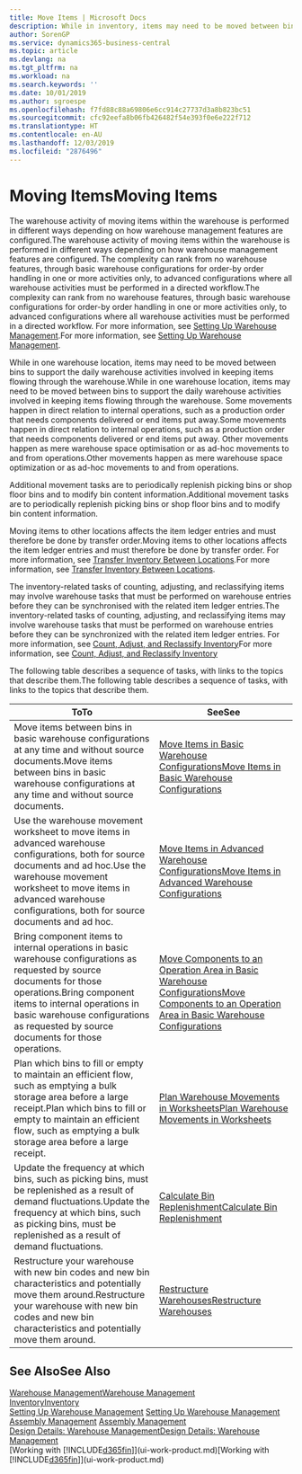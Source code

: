 ```yaml
---
title: Move Items | Microsoft Docs
description: While in inventory, items may need to be moved between bins to support the daily warehouse activities involved in keeping items flowing through the warehouse. Some movements happen in direct relation to internal operations, such as a production order that needs components delivered or end items put away. Other movements happen as mere warehouse space optimisation or as ad-hoc movements to and from operations.
author: SorenGP
ms.service: dynamics365-business-central
ms.topic: article
ms.devlang: na
ms.tgt_pltfrm: na
ms.workload: na
ms.search.keywords: ''
ms.date: 10/01/2019
ms.author: sgroespe
ms.openlocfilehash: f7fd88c88a69806e6cc914c27737d3a8b823bc51
ms.sourcegitcommit: cfc92eefa8b06fb426482f54e393f0e6e222f712
ms.translationtype: HT
ms.contentlocale: en-AU
ms.lasthandoff: 12/03/2019
ms.locfileid: "2876496"
---
```

# <a name="moving-items"></a><span data-ttu-id="05f16-105">Moving Items</span><span class="sxs-lookup"><span data-stu-id="05f16-105">Moving Items</span></span>
<span data-ttu-id="05f16-106">The warehouse activity of moving items within the warehouse is performed in different ways depending on how warehouse management features are configured.</span><span class="sxs-lookup"><span data-stu-id="05f16-106">The warehouse activity of moving items within the warehouse is performed in different ways depending on how warehouse management features are configured.</span></span> <span data-ttu-id="05f16-107">The complexity can rank from no warehouse features, through basic warehouse configurations for order-by order handling in one or more activities only, to advanced configurations where all warehouse activities must be performed in a directed workflow.</span><span class="sxs-lookup"><span data-stu-id="05f16-107">The complexity can rank from no warehouse features, through basic warehouse configurations for order-by order handling in one or more activities only, to advanced configurations where all warehouse activities must be performed in a directed workflow.</span></span> <span data-ttu-id="05f16-108">For more information, see [Setting Up Warehouse Management](warehouse-setup-warehouse.md).</span><span class="sxs-lookup"><span data-stu-id="05f16-108">For more information, see [Setting Up Warehouse Management](warehouse-setup-warehouse.md).</span></span>

<span data-ttu-id="05f16-109">While in one warehouse location, items may need to be moved between bins to support the daily warehouse activities involved in keeping items flowing through the warehouse.</span><span class="sxs-lookup"><span data-stu-id="05f16-109">While in one warehouse location, items may need to be moved between bins to support the daily warehouse activities involved in keeping items flowing through the warehouse.</span></span> <span data-ttu-id="05f16-110">Some movements happen in direct relation to internal operations, such as a production order that needs components delivered or end items put away.</span><span class="sxs-lookup"><span data-stu-id="05f16-110">Some movements happen in direct relation to internal operations, such as a production order that needs components delivered or end items put away.</span></span> <span data-ttu-id="05f16-111">Other movements happen as mere warehouse space optimisation or as ad-hoc movements to and from operations.</span><span class="sxs-lookup"><span data-stu-id="05f16-111">Other movements happen as mere warehouse space optimization or as ad-hoc movements to and from operations.</span></span>

<span data-ttu-id="05f16-112">Additional movement tasks are to periodically replenish picking bins or shop floor bins and to modify bin content information.</span><span class="sxs-lookup"><span data-stu-id="05f16-112">Additional movement tasks are to periodically replenish picking bins or shop floor bins and to modify bin content information.</span></span>

<span data-ttu-id="05f16-113">Moving items to other locations affects the item ledger entries and must therefore be done by transfer order.</span><span class="sxs-lookup"><span data-stu-id="05f16-113">Moving items to other locations affects the item ledger entries and must therefore be done by transfer order.</span></span> <span data-ttu-id="05f16-114">For more information, see [Transfer Inventory Between Locations](inventory-how-transfer-between-locations.md).</span><span class="sxs-lookup"><span data-stu-id="05f16-114">For more information, see [Transfer Inventory Between Locations](inventory-how-transfer-between-locations.md).</span></span>  

<span data-ttu-id="05f16-115">The inventory-related tasks of counting, adjusting, and reclassifying items may involve warehouse tasks that must be performed on warehouse entries before they can be synchronised with the related item ledger entries.</span><span class="sxs-lookup"><span data-stu-id="05f16-115">The inventory-related tasks of counting, adjusting, and reclassifying items may involve warehouse tasks that must be performed on warehouse entries before they can be synchronized with the related item ledger entries.</span></span> <span data-ttu-id="05f16-116">For more information, see [Count, Adjust, and Reclassify Inventory](inventory-how-count-adjust-reclassify.md)</span><span class="sxs-lookup"><span data-stu-id="05f16-116">For more information, see [Count, Adjust, and Reclassify Inventory](inventory-how-count-adjust-reclassify.md)</span></span>  

 <span data-ttu-id="05f16-117">The following table describes a sequence of tasks, with links to the topics that describe them.</span><span class="sxs-lookup"><span data-stu-id="05f16-117">The following table describes a sequence of tasks, with links to the topics that describe them.</span></span>   

|<span data-ttu-id="05f16-118">**To**</span><span class="sxs-lookup"><span data-stu-id="05f16-118">**To**</span></span>|<span data-ttu-id="05f16-119">**See**</span><span class="sxs-lookup"><span data-stu-id="05f16-119">**See**</span></span>|  
|------------|-------------|  
|<span data-ttu-id="05f16-120">Move items between bins in basic warehouse configurations at any time and without source documents.</span><span class="sxs-lookup"><span data-stu-id="05f16-120">Move items between bins in basic warehouse configurations at any time and without source documents.</span></span>|[<span data-ttu-id="05f16-121">Move Items in Basic Warehouse Configurations</span><span class="sxs-lookup"><span data-stu-id="05f16-121">Move Items in Basic Warehouse Configurations</span></span>](warehouse-how-to-move-items-ad-hoc-in-basic-warehousing.md)|
|<span data-ttu-id="05f16-122">Use the warehouse movement worksheet to move items in advanced warehouse configurations, both for source documents and ad hoc.</span><span class="sxs-lookup"><span data-stu-id="05f16-122">Use the warehouse movement worksheet to move items in advanced warehouse configurations, both for source documents and ad hoc.</span></span>|[<span data-ttu-id="05f16-123">Move Items in Advanced Warehouse Configurations</span><span class="sxs-lookup"><span data-stu-id="05f16-123">Move Items in Advanced Warehouse Configurations</span></span>](warehouse-how-to-move-items-in-advanced-warehousing.md)|  
|<span data-ttu-id="05f16-124">Bring component items to internal operations in basic warehouse configurations as requested by source documents for those operations.</span><span class="sxs-lookup"><span data-stu-id="05f16-124">Bring component items to internal operations in basic warehouse configurations as requested by source documents for those operations.</span></span>|[<span data-ttu-id="05f16-125">Move Components to an Operation Area in Basic Warehouse Configurations</span><span class="sxs-lookup"><span data-stu-id="05f16-125">Move Components to an Operation Area in Basic Warehouse Configurations</span></span>](warehouse-how-to-move-components-to-an-operation-area-in-basic-warehousing.md)|
|<span data-ttu-id="05f16-126">Plan which bins to fill or empty to maintain an efficient flow, such as emptying a bulk storage area before a large receipt.</span><span class="sxs-lookup"><span data-stu-id="05f16-126">Plan which bins to fill or empty to maintain an efficient flow, such as emptying a bulk storage area before a large receipt.</span></span>|[<span data-ttu-id="05f16-127">Plan Warehouse Movements in Worksheets</span><span class="sxs-lookup"><span data-stu-id="05f16-127">Plan Warehouse Movements in Worksheets</span></span>](warehouse-how-to-plan-warehouse-movements-in-worksheets.md)|
|<span data-ttu-id="05f16-128">Update the frequency at which bins, such as picking bins, must be replenished as a result of demand fluctuations.</span><span class="sxs-lookup"><span data-stu-id="05f16-128">Update the frequency at which bins, such as picking bins, must be replenished as a result of demand fluctuations.</span></span>|[<span data-ttu-id="05f16-129">Calculate Bin Replenishment</span><span class="sxs-lookup"><span data-stu-id="05f16-129">Calculate Bin Replenishment</span></span>](warehouse-how-to-calculate-bin-replenishment.md)|
|<span data-ttu-id="05f16-130">Restructure your warehouse with new bin codes and new bin characteristics and potentially move them around.</span><span class="sxs-lookup"><span data-stu-id="05f16-130">Restructure your warehouse with new bin codes and new bin characteristics and potentially move them around.</span></span>|[<span data-ttu-id="05f16-131">Restructure Warehouses</span><span class="sxs-lookup"><span data-stu-id="05f16-131">Restructure Warehouses</span></span>](warehouse-how-to-restructure-warehouses.md)|  

## <a name="see-also"></a><span data-ttu-id="05f16-132">See Also</span><span class="sxs-lookup"><span data-stu-id="05f16-132">See Also</span></span>  
[<span data-ttu-id="05f16-133">Warehouse Management</span><span class="sxs-lookup"><span data-stu-id="05f16-133">Warehouse Management</span></span>](warehouse-manage-warehouse.md)  
[<span data-ttu-id="05f16-134">Inventory</span><span class="sxs-lookup"><span data-stu-id="05f16-134">Inventory</span></span>](inventory-manage-inventory.md)  
<span data-ttu-id="05f16-135">[Setting Up Warehouse Management](warehouse-setup-warehouse.md)   </span><span class="sxs-lookup"><span data-stu-id="05f16-135">[Setting Up Warehouse Management](warehouse-setup-warehouse.md)   </span></span>  
<span data-ttu-id="05f16-136">[Assembly Management](assembly-assemble-items.md)  </span><span class="sxs-lookup"><span data-stu-id="05f16-136">[Assembly Management](assembly-assemble-items.md)  </span></span>  
[<span data-ttu-id="05f16-137">Design Details: Warehouse Management</span><span class="sxs-lookup"><span data-stu-id="05f16-137">Design Details: Warehouse Management</span></span>](design-details-warehouse-management.md)  
<span data-ttu-id="05f16-138">[Working with [!INCLUDE[d365fin](includes/d365fin_md.md)]](ui-work-product.md)</span><span class="sxs-lookup"><span data-stu-id="05f16-138">[Working with [!INCLUDE[d365fin](includes/d365fin_md.md)]](ui-work-product.md)</span></span>
